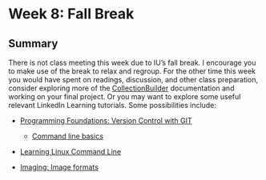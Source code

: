 # Week 8: Fall Break

## Summary

There is not class meeting this week due to IU’s fall break. I encourage you to make use of the break to relax and regroup. For the other time this week you would have spent on readings, discussion, and other class preparation, consider exploring more of the [CollectionBuilder](https://collectionbuilder.github.io/cb-docs/) documentation and working on your final project. Or you may want to explore some useful relevant LinkedIn Learning tutorials. Some possibilities include:

- [Programming Foundations: Version Control with GIT](https://www.linkedin.com/learning-login/share?redirect=https%3A%2F%2Fwww.linkedin.com%2Flearning%2Fprogramming-foundations-version-control-with-git%3Ftrk%3Dshare_ent_url%26shareId%3D%252FoVI6RrBS%252F%252Bm4KUOLbvCkQ%253D%253D)
	- [Command line basics](https://www.linkedin.com/learning-login/share?redirect=https%3A%2F%2Fwww.linkedin.com%2Flearning%2Fprogramming-foundations-version-control-with-git%2Fcommand-line-basics%3Ftrk%3Dshare_video_url%26shareId%3Dqd4vYqTbSaa6HGqywmC9Jg%253D%253D)

- [Learning Linux Command Line](https://www.linkedin.com/learning-login/share?redirect=https%3A%2F%2Fwww.linkedin.com%2Flearning%2Flearning-linux-command-line-14447912%3Ftrk%3Dshare_ent_url%26shareId%3DL9p7dQ4BQAinVE7GqwYzAA%253D%253D)

- [Imaging: Image formats](https://www.linkedin.com/learning-login/share?redirect=https%3A%2F%2Fwww.linkedin.com%2Flearning%2Fuser-experience-ux-for-non-designers%2Fimaging-image-formats%3Ftrk%3Dshare_video_url%26shareId%3DU5KrDJv6QTSChcz%252F5cnOmA%253D%253D)